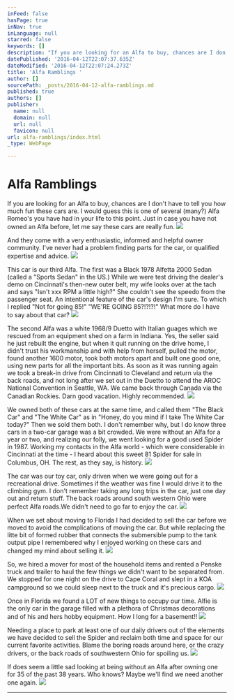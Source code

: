 ```yaml
---
inFeed: false
hasPage: true
inNav: true
inLanguage: null
starred: false
keywords: []
description: "If you are looking for an Alfa to buy, chances are I don’t have to tell you how much fun these cars are. I would guess this is one of several (many?) Alfa Romeo’s you have had in your life to this point. Just in case you have not owned an Alfa before, let me say these cars are really\_fun.\_"
datePublished: '2016-04-12T22:07:37.635Z'
dateModified: '2016-04-12T22:07:24.273Z'
title: 'Alfa Ramblings '
author: []
sourcePath: _posts/2016-04-12-alfa-ramblings.md
published: true
authors: []
publisher:
  name: null
  domain: null
  url: null
  favicon: null
url: alfa-ramblings/index.html
_type: WebPage

---
```

# Alfa Ramblings 

If you are looking for an Alfa to buy, chances are I don't have to tell you how much fun these cars are. I would guess this is one of several (many?) Alfa Romeo's you have had in your life to this point. Just in case you have not owned an Alfa before, let me say these cars are really fun. ![](https://the-grid-user-content.s3-us-west-2.amazonaws.com/2003e9de-a990-414d-bd8c-8bcbe8a339ab.jpg)

And they come with a very enthusiastic, informed and helpful owner community. I've never had a problem finding parts for the car, or qualified expertise and advice.
![](https://the-grid-user-content.s3-us-west-2.amazonaws.com/21dbf21b-09cc-4799-8b57-2018abd7ddd5.jpg)

This car is our third Alfa. The first was a Black 1978 Alfetta 2000 Sedan (called a "Sports Sedan" in the US.) While we were test driving the dealer's demo on Cincinnati's then-new outer belt, my wife looks over at the tach and says "Isn't xxx RPM a little high?" She couldn't see the speedo from the passenger seat. An intentional feature of the car's design I'm sure. To which I replied "Not for going 85!" "WE'RE GOING 85?!?!?!" What more do I have to say about that car?
![](https://the-grid-user-content.s3-us-west-2.amazonaws.com/8b7b291c-e67b-47f4-9a52-4bc4b63465f4.jpg)

The second Alfa was a white 1968/9 Duetto with Italian guages which we rescued from an equipment shed on a farm in Indiana. Yes, the seller said he just rebuilt the engine, but when it quit running on the drive home, I didn't trust his workmanship and with help from herself, pulled the motor, found another 1600 motor, took both motors apart and built one good one, using new parts for all the important bits. As soon as it was running again we took a break-in drive from Cincinnati to Cleveland and return via the back roads, and not long after we set out in the Duetto to attend the AROC National Convention in Seattle, WA. We came back through Canada via the Canadian Rockies. Darn good vacation. Highly recommended.
![](https://the-grid-user-content.s3-us-west-2.amazonaws.com/4b2206ab-32a8-45b1-b174-7d2f048cd016.jpg)

We owned both of these cars at the same time, and called them "The Black Car" and "The White Car" as in "Honey, do you mind if I take The White Car today?" Then we sold them both. I don't remember why, but I do know three cars in a two-car garage was a bit crowded. We were without an Alfa for a year or two, and realizing our folly, we went looking for a good used Spider in 1987\. Working my contacts in the Alfa world - which were considerable in Cincinnati at the time - I heard about this sweet 81 Spider for sale in Columbus, OH. The rest, as they say, is history.
![](https://the-grid-user-content.s3-us-west-2.amazonaws.com/e0d7aee0-e341-4f71-ae09-403a1b77cb16.jpg)

The car was our toy car, only driven when we were going out for a recreational drive. Sometimes if the weather was fine I would drive it to the climbing gym. I don't remember taking any long trips in the car, just one day out and return stuff. The back roads around south western Ohio were perfect Alfa roads.We didn't need to go far to enjoy the car.
![](https://the-grid-user-content.s3-us-west-2.amazonaws.com/06ea6b34-31e1-47ad-ad0f-e9cf21b462eb.jpg)

When we set about moving to Florida I had decided to sell the car before we moved to avoid the complications of moving the car. But while replacing the litte bit of formed rubber that connects the submersible pump to the tank output pipe I remembered why I enjoyed working on these cars and changed my mind about selling it.
![](https://the-grid-user-content.s3-us-west-2.amazonaws.com/60b412e8-7f6e-4002-a4e2-5f4df8e323fc.jpg)

So, we hired a mover for most of the household items and rented a Penske truck and trailer to haul the few things we didn't want to be separated from. We stopped for one night on the drive to Cape Coral and slept in a KOA campground so we could sleep next to the truck and it's precious cargo.
![](https://the-grid-user-content.s3-us-west-2.amazonaws.com/773a3bff-fd62-4779-8802-325ff02f1e59.jpg)

Once in Florida we found a LOT of new things to occupy our time. Alfie is the only car in the garage filled with a plethora of Christmas decorations and of his and hers hobby equipment. How I long for a basement!!
![](https://the-grid-user-content.s3-us-west-2.amazonaws.com/ffbff28b-fe90-4cac-a410-08719d057b3c.jpg)

Needing a place to park at least one of our daily drivers out of the elements we have decided to sell the Spider and reclaim both time and space for our current favorite activities. Blame the boring roads around here, or the crazy drivers, or the back roads of southwestern Ohio for spoiling us.
![](https://the-grid-user-content.s3-us-west-2.amazonaws.com/0590fe6e-f9c2-4dd4-9091-829864a7f624.jpg)

If does seem a little sad looking at being without an Alfa after owning one for 35 of the past 38 years. Who knows? Maybe we'll find we need another one again.
![](https://the-grid-user-content.s3-us-west-2.amazonaws.com/dc3867c2-0c2b-460e-9474-8537222b6482.jpg)

****